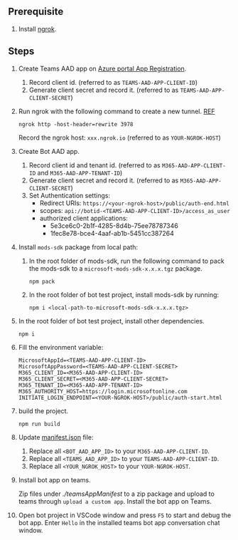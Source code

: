 ## Prerequisite

1. Install [ngrok](https://ngrok.com/).

## Steps

1. Create Teams AAD app on [Azure portal App Registration](https://ms.portal.azure.com/#blade/Microsoft_AAD_RegisteredApps/ApplicationsListBlade).
    1. Record client id. (referred to as `TEAMS-AAD-APP-CLIENT-ID`)
    1. Generate client secret and record it. (referred to as `TEAMS-AAD-APP-CLIENT-SECRET`)

1. Run ngrok with the following command to create a new tunnel. [REF](https://docs.microsoft.com/en-us/azure/bot-service/bot-service-debug-channel-ngrok?view=azure-bot-service-4.0#run-ngrok)
    ```
    ngrok http -host-header=rewrite 3978
    ```
    Record the ngrok host: `xxx.ngrok.io` (referred to as `YOUR-NGROK-HOST`)

1. Create Bot AAD app.
    1. Record client id and tenant id. (referred to as `M365-AAD-APP-CLIENT-ID` and `M365-AAD-APP-TENANT-ID`)
    1. Generate client secret and record it. (referred to as `M365-AAD-APP-CLIENT-SECRET`)
    1. Set Authentication settings:
        - Redirect URIs: `https://<your-ngrok-host>/public/auth-end.html`
        - scopes: `api://botid-<TEAMS-AAD-APP-CLIENT-ID>/access_as_user`
        - authorized client applications:
			- 5e3ce6c0-2b1f-4285-8d4b-75ee78787346
			- 1fec8e78-bce4-4aaf-ab1b-5451cc387264

1. Install `mods-sdk` package from local path:
    1. In the root folder of mods-sdk, run the following command to pack the mods-sdk to a `microsoft-mods-sdk-x.x.x.tgz` package.
        ```
        npm pack
        ```
    1. In the root folder of bot test project, install mods-sdk by running:
        ```
        npm i <local-path-to-microsoft-mods-sdk-x.x.x.tgz>
        ```

1. In the root folder of bot test project, install other dependencies.
    ```
    npm i
    ```

1. Fill the environment variable:
    ```
    MicrosoftAppId=<TEAMS-AAD-APP-CLIENT-ID>
    MicrosoftAppPassword=<TEAMS-AAD-APP-CLIENT-SECRET>
    M365_CLIENT_ID=<M365-AAD-APP-CLIENT-ID>
    M365_CLIENT_SECRET=<M365-AAD-APP-CLIENT-SECRET>
    M365_TENANT_ID=<M365-AAD-APP-TENANT-ID>
    M365_AUTHORITY_HOST=https://login.microsoftonline.com
    INITIATE_LOGIN_ENDPOINT=<YOUR-NGROK-HOST>/public/auth-start.html
    ```
1. build the project.
    ```
    npm run build
    ```

1. Update [manifest.json](./teamsAppManifest/manifest.json) file:

    1. Replace all `<BOT_AAD_APP_ID>` to your `M365-AAD-APP-CLIENT-ID`.
    1. Replace all `<TEAMS_AAD_APP_ID>` to your `TEAMS-AAD-APP-CLIENT-ID`.
    1. Replace all `<YOUR_NGROK_HOST>` to your `YOUR-NGROK-HOST`.

1. Install bot app on teams.

    Zip files under *./teamsAppManifest* to a zip package and upload to teams through `upload a custom app`. Install the bot app on Teams.

1. Open bot project in VSCode window and press `F5` to start and debug the bot app. Enter `Hello` in the installed teams bot app conversation chat window.
